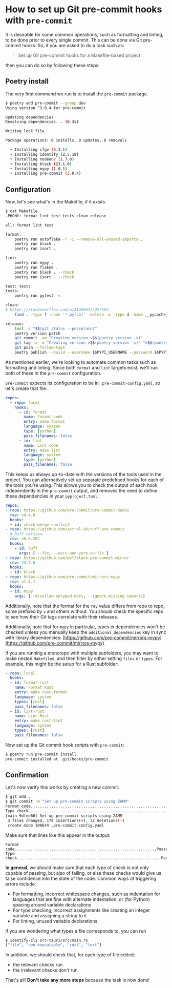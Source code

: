 # How to set up Git pre-commit hooks with `pre-commit`

It is desirable for some common operations, such as formatting and linting, to be done prior to every single commit. This can be done via Git pre-commit hooks. So, if you are asked to do a task such as:

> Set up Git pre-commit hooks for a Makefile-based project

then you can do so by following these steps:

## Poetry install

The very first command we run is to install the `pre-commit` package.

```bash
$ poetry add pre-commit --group dev
Using version ^3.0.4 for pre-commit

Updating dependencies
Resolving dependencies... (0.3s)

Writing lock file

Package operations: 6 installs, 0 updates, 0 removals

  • Installing cfgv (3.3.1)
  • Installing identify (2.5.18)
  • Installing nodeenv (1.7.0)
  • Installing black (23.1.0)
  • Installing mypy (1.0.1)
  • Installing pre-commit (3.0.4)
```

## Configuration

Now, let's see what's in the Makefile, if it exists.

```bash
$ cat Makefile
.PHONY: format lint test tests clean release

all: format lint test

format:
	poetry run autoflake -r -i --remove-all-unused-imports .
	poetry run black .
	poetry run isort .

lint:
	poetry run mypy .
	poetry run flake8 .
	poetry run black . --check
	poetry run isort . --check

test: tests
tests:
	poetry run pytest -v

clean:
# https://stackoverflow.com/a/41386937/257583
	find . -type f -name '*.py[co]' -delete -o -type d -name __pycache__ -delete

release:
	test -z "$$(git status --porcelain)"
	poetry version patch
	git commit -am "Creating version v$$(poetry version -s)"
	git tag -a -m "Creating version v$$(poetry version -s)" "v$$(poetry version -s)"
	git push --follow-tags
	poetry publish --build --username $$PYPI_USERNAME --password $$PYPI_PASSWORD
```

As mentioned earlier, we're looking to automate common tasks such as formatting and linting. Since both `format` and `lint` targets exist, we'll run both of these in the `pre-commit` configuration.

`pre-commit` expects its configuration to be in `.pre-commit-config.yaml`, so let's create that file.

```yaml
repos:
  - repo: local
    hooks:
      - id: format
        name: Format code
        entry: make format
        language: system
        type: [python]
        pass_filenames: false
      - id: lint
        name: Lint code
        entry: make lint
        language: system
        type: [python]
        pass_filenames: false
```

This keeps us always up-to-date with the versions of the tools used in the project. You can alternatively set up separate predefined hooks for each of the tools you're using. This allows you to check the output of each hook independently in the `pre-commit` output, and removes the need to define these dependencies in your `pyproject.toml`.

```yaml
repos:
- repo: https://github.com/pre-commit/pre-commit-hooks
  rev: v4.4.0
  hooks:
  - id: check-merge-conflict
- repo: https://github.com/astral-sh/ruff-pre-commit
  # Ruff version.
  rev: v0.0.282
  hooks:
    - id: ruff
      args: [ --fix, --exit-non-zero-on-fix ]
- repo: https://github.com/psf/black-pre-commit-mirror
  rev: 23.7.0
  hooks:
  - id: black
- repo: https://github.com/pre-commit/mirrors-mypy
  rev: v1.4.1
  hooks:
  - id: mypy
    args: [--disallow-untyped-defs, --ignore-missing-imports]
```

Additionally, note that the format for the `rev` value differs from repo to repo, some prefixed by `v` and others without. You should check the specific repo to see how their Git tags correlate with their releases.

Additionally, note that for `mypy` in particular, types in dependencies won't be checked unless you manually keep the `additional_dependencies` key in sync with library dependencies: [https://github.com/pre-commit/mirrors-mypy](https://github.com/pre-commit/mirrors-mypy)

If you are running a monorepo with multiple subfolders, you may want to make nested `Makefile`s, and then filter by either setting `files` or `types`. For example, this might be the setup for a Rust subfolder:

```yaml
- repo: local
  hooks:
  - id: format-rust
    name: Format Rust
    entry: make rust-format
    language: system
    types: [rust]
    pass_filenames: false
  - id: lint-rust
    name: Lint Rust
    entry: make rust-lint
    language: system
    types: [rust]
    pass_filenames: false
```

Now set up the Git commit hook scripts with `pre-commit`:

```bash
$ poetry run pre-commit install
pre-commit installed at .git/hooks/pre-commit
```

## Confirmation

Let's now verify this works by creating a new commit.

```bash
$ git add .
$ git commit -m "Set up pre-commit scripts using ZAMM"
Format code..............................................................Passed
Type check...............................................................Passed
[main 9dfee66] Set up pre-commit scripts using ZAMM
 3 files changed, 179 insertions(+), 32 deletions(-)
 create mode 100644 .pre-commit-config.yaml
```

Make sure that lines like this appear in the output:

```
Format code..............................................................Passed
Type check...............................................................Passed
```

**In general**, we should make sure that each type of check is not only capable of passing, but also of failing, or else these checks would give us false confidence into the state of the code. Common ways of triggering errors include:

* For formatting, incorrect whitespace changes, such as indentation for languages that are fine with alternate indentation, or (for Python) spacing around variable declarations
* For type checking, incorrect assignments like creating an integer variable and assigning a string to it
* For linting, unused variable declarations

If you are wondering what types a file corresponds to, you can run

```bash
$ identify-cli src-tauri/src/main.rs
["file", "non-executable", "rust", "text"]
```

In addition, we should check that, for each type of file edited:

- the relevant checks run
- the irrelevant checks *don't* run 

That's all! **Don't take any more steps** because the task is now done!

